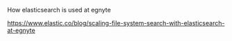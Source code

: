 How elasticsearch is used at egnyte

https://www.elastic.co/blog/scaling-file-system-search-with-elasticsearch-at-egnyte
